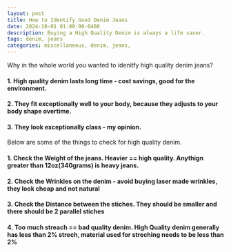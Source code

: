 ```yaml
---
layout: post
title: How to Identify Good Denim Jeans
date: 2024-10-01 01:00:00-0400
description: Buying a High Quality Denim is always a life saver.
tags: denim, jeans
categories: miscellaneous, denim, jeans,   
---
```


Why in the whole world you wanted to idenitfy high quality denim jeans?  

#### 1. **High quality denim lasts long time - cost savings, good for the environment.** 
#### 2. **They fit exceptionally well to your body, because they adjusts to your body shape overtime.**
#### 3. **They look exceptionally class - my opinion.**


 Below are some of the things to check for high quality denim.
 #### 1. **Check the Weight of the jeans. Heavier == high quality. Anythign greater than 12oz(340grams) is heavy jeans.**
  #### 2. **Check the Wrinkles on the denim - avoid buying laser made wrinkles, they look cheap and not natural**
  #### 3. **Check the Distance between the stiches. They should be smaller and there should be 2 parallel stiches**
  #### 4. **Too much streach == bad quality denim. High Quality denim generally has less than 2% strech, material used for streching needs to be less than 2%**





